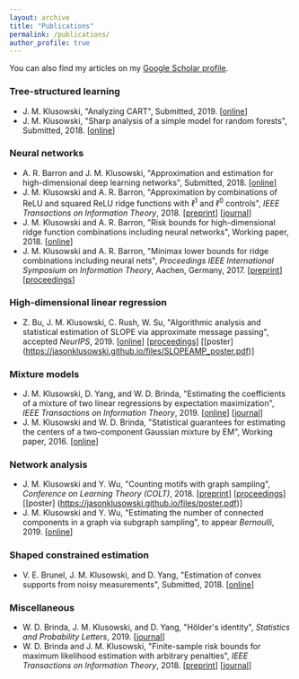 ```yaml
---
layout: archive
title: "Publications"
permalink: /publications/
author_profile: true
---
```


You can also find my articles on my [Google Scholar profile](https://scholar.google.com/citations?user=4HkhCjsAAAAJ&hl=en).

### Tree-structured learning

* J. M. Klusowski, "Analyzing CART", Submitted, 2019. [[online](https://arxiv.org/pdf/1906.10086.pdf)]
* J. M. Klusowski, "Sharp analysis of a simple model for random forests", Submitted, 2018. [[online](https://arxiv.org/pdf/1805.02587.pdf)]

### Neural networks

* A. R. Barron and J. M. Klusowski, "Approximation and estimation for high-dimensional deep learning networks", Submitted, 2018. [[online](https://arxiv.org/pdf/1809.03090.pdf)]
* J. M. Klusowski and A. R. Barron, "Approximation by combinations of ReLU and squared ReLU ridge functions with $\ell^1$ and $\ell^0$ controls", _IEEE Transactions on Information Theory_, 2018. [[preprint](https://arxiv.org/pdf/1607.07819.pdf)] [[journal](https://ieeexplore.ieee.org/document/8485650)]
* J. M. Klusowski and A. R. Barron, "Risk bounds for high-dimensional ridge function combinations including neural networks", Working paper, 2018. [[online](https://arxiv.org/pdf/1607.01434.pdf)]
* J. M. Klusowski and A. R. Barron, "Minimax lower bounds for ridge combinations including neural nets", _Proceedings IEEE International Symposium on Information Theory_, Aachen, Germany, 2017. [[preprint](https://arxiv.org/pdf/1702.02828.pdf)] [[proceedings](http://ieeexplore.ieee.org/document/8006754/)]

### High-dimensional linear regression

* Z. Bu, J. M. Klusowski, C. Rush, W. Su, "Algorithmic analysis and statistical estimation of SLOPE via approximate message passing", accepted _NeurIPS_, 2019. [[online](https://arxiv.org/pdf/1907.07502.pdf)] [[proceedings](http://papers.neurips.cc/paper/9134-algorithmic-analysis-and-statistical-estimation-of-slope-via-approximate-message-passing)] [[poster] (https://jasonklusowski.github.io/files/SLOPEAMP_poster.pdf)]

### Mixture models

* J. M. Klusowski, D. Yang, and W. D. Brinda, "Estimating the coefficients of a mixture of two linear regressions by expectation maximization", _IEEE Transactions on Information Theory_, 2019. [[online](https://arxiv.org/pdf/1704.08231.pdf)] [[journal](https://ieeexplore.ieee.org/document/8606170)]
* J. M. Klusowski and W. D. Brinda, "Statistical guarantees for estimating the centers of a two-component Gaussian mixture by EM", Working paper, 2016. [[online](http://arxiv.org/pdf/1608.02280.pdf)]

### Network analysis

* J. M. Klusowski and Y. Wu, "Counting motifs with graph sampling", _Conference on Learning Theory (COLT)_, 2018. [[preprint](https://arxiv.org/pdf/1802.07773.pdf)] [[proceedings](http://proceedings.mlr.press/v75/klusowski18a/klusowski18a.pdf)] [[poster] (https://jasonklusowski.github.io/files/poster.pdf)]
* J. M. Klusowski and Y. Wu, "Estimating the number of connected components in a graph via subgraph sampling", to appear _Bernoulli_, 2019. [[online](https://arxiv.org/pdf/1801.04339.pdf)]

### Shaped constrained estimation

* V. E. Brunel, J. M. Klusowski, and D. Yang, "Estimation of convex supports from noisy measurements", Submitted, 2018. [[online](https://arxiv.org/pdf/1804.09879.pdf)]

### Miscellaneous

* W. D. Brinda, J. M. Klusowski, and D. Yang, "Hölder's identity", _Statistics and Probability Letters_, 2019. [[journal](https://www.sciencedirect.com/science/article/pii/S0167715219300148)]
* W. D. Brinda and J. M. Klusowski, "Finite-sample risk bounds for maximum likelihood estimation with arbitrary penalties", _IEEE Transactions on Information Theory_, 2018. [[preprint](https://arxiv.org/pdf/1712.10087.pdf)] [[journal](http://ieeexplore.ieee.org/document/8245843/)]
